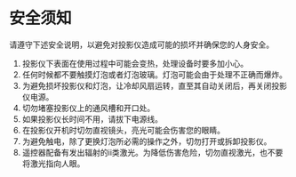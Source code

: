 # 安全须知
请遵守下述安全说明，以避免对投影仪造成可能的损坏并确保您的人身安全。

1. 投影仪下表面在使用过程中可能会变热，处理设备时要多加小心。
2. 任何时候都不要触摸灯泡或者灯泡玻璃。灯泡可能会由于处理不正确而爆炸。
3. 为避免损坏投影仪和灯泡，让冷却风扇运转，直至其自动关闭后，再关闭投影仪电源。
4. 切勿堵塞投影仪上的通风槽和开口处。
5. 如果投影仪长时间不用，请拔下电源线。
6. 在投影仪开机时切勿直视镜头，亮光可能会伤害您的眼睛。
7. 为避免触电，除了更换灯泡所必需的操作之外，切勿打开或拆卸投影仪。
8. 遥控器配备有发出辐射的ii类激光。为降低伤害危险，切勿直视激光，也不要将激光指向人眼。
